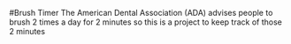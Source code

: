 #Brush Timer
The American Dental Association (ADA) advises people to brush 2 times a day for 2 minutes so this is a project to keep track of those 2 minutes